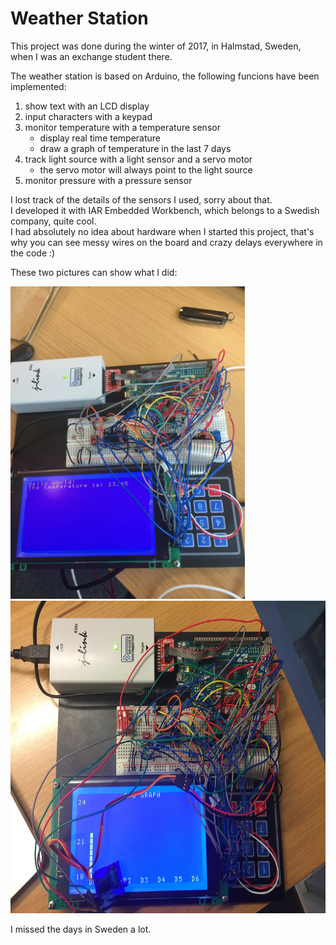 # Weather Station

This project was done during the winter of 2017, in Halmstad, Sweden, when I was an exchange student there.

The weather station is based on Arduino, the following funcions have been implemented:

1. show text with an LCD display
2. input characters with a keypad
3. monitor temperature with a temperature sensor
    - display real time temperature
    - draw a graph of temperature in the last 7 days
4. track light source with a light sensor and a servo motor
    - the servo motor will always point to the light source
5. monitor pressure with a pressure sensor

I lost track of the details of the sensors I used, sorry about that.    
I developed it with IAR Embedded Workbench, which belongs to a Swedish company, quite cool.    
I had absolutely no idea about hardware when I started this project, that's why you can see messy wires on the board and crazy delays everywhere in the code :)       

These two pictures can show what I did:   

<img src="./images/weather-station-temp.jpg" height="500" >

<img src="./images/weather-station-graph.jpg" height="500" >

I missed the days in Sweden a lot.    

